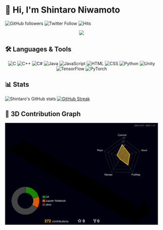 # 👋 Hi, I'm Shintaro Niwamoto

![GitHub followers](https://img.shields.io/github/followers/shin1300?label=Follow&style=social)
![Twitter Follow](https://img.shields.io/twitter/follow/your_twitter_id?style=social)
![Hits](https://hits.seeyoufarm.com/api/count/incr/badge.svg?url=https://github.com/shin1300&title=Profile%20Views)

<p align="center">
  <img src="https://media.giphy.com/media/hvRJCLFzcasrR4ia7z/giphy.gif" width="100"/>
</p>

## 🛠 Languages & Tools

<p align="center">
  <!-- C -->
  <img src="https://cdn.jsdelivr.net/gh/devicons/devicon/icons/c/c-original.svg" width="50" height="50" alt="C"/>
  <!-- C++ -->
  <img src="https://cdn.jsdelivr.net/gh/devicons/devicon/icons/cplusplus/cplusplus-original.svg" width="50" height="50" alt="C++"/>
  <!-- C# -->
  <img src="https://cdn.jsdelivr.net/gh/devicons/devicon/icons/csharp/csharp-original.svg" width="50" height="50" alt="C#"/>
  <!-- Java -->
  <img src="https://cdn.jsdelivr.net/gh/devicons/devicon/icons/java/java-original.svg" width="50" height="50" alt="Java"/>
  <!-- JavaScript -->
  <img src="https://cdn.jsdelivr.net/gh/devicons/devicon/icons/javascript/javascript-original.svg" width="50" height="50" alt="JavaScript"/>
  <!-- HTML -->
  <img src="https://cdn.jsdelivr.net/gh/devicons/devicon/icons/html5/html5-original.svg" width="50" height="50" alt="HTML"/>
  <!-- CSS -->
  <img src="https://cdn.jsdelivr.net/gh/devicons/devicon/icons/css3/css3-original.svg" width="50" height="50" alt="CSS"/>
  <!-- Python -->
  <img src="https://cdn.jsdelivr.net/gh/devicons/devicon/icons/python/python-original.svg" width="50" height="50" alt="Python"/>
  <!-- Unity -->
  <img src="https://cdn.jsdelivr.net/gh/devicons/devicon/icons/unity/unity-original.svg" width="50" height="50" alt="Unity"/>
  <!-- TensorFlow -->
  <img src="https://cdn.jsdelivr.net/gh/devicons/devicon/icons/tensorflow/tensorflow-original.svg" width="50" height="50" alt="TensorFlow"/>
  <!-- PyTorch -->
  <img src="https://cdn.jsdelivr.net/gh/devicons/devicon/icons/pytorch/pytorch-original.svg" width="50" height="50" alt="PyTorch"/>
</p>


## 📊 Stats
![Shintaro's GitHub stats](https://github-readme-stats.vercel.app/api?username=shin1300&show_icons=true&theme=tokyonight)
[![GitHub Streak](https://github-readme-streak-stats.herokuapp.com?user=shin1300&theme=tokyonight)](https://git.io/streak-stats)

## 🌈 3D Contribution Graph
![3D Profile](./profile-3d-contrib/profile-night-rainbow.svg)
